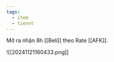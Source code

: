 ```yaml
---
tags:
  - item
  - tiennt
---
```

Mở ra nhận 8h [[Beli]] theo Rate [[AFK]].

![[20241121160433.png]]